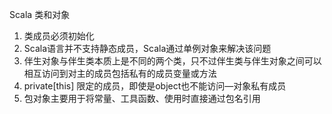 Scala 类和对象

1. 类成员必须初始化
2. Scala语言并不支持静态成员，Scala通过单例对象来解决该问题
3. 伴生对象与伴生类本质上是不同的两个类，只不过伴生类与伴生对象之间可以相互访问到对主的成员包括私有的成员变量或方法
4. private\[this] 限定的成员，即使是object也不能访问—对象私有成员
5. 包对象主要用于将常量、工具函数、使用时直接通过包名引用